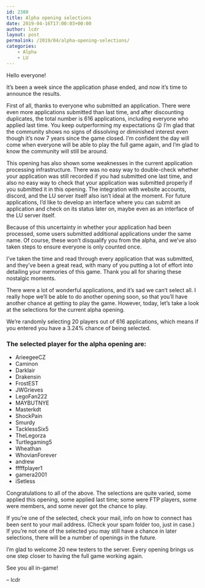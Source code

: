 ```yaml
---
id: 2380
title: Alpha opening selections
date: 2019-04-16T17:00:03+00:00
author: lcdr
layout: post
permalink: /2019/04/alpha-opening-selections/
categories:
	- Alpha
	- LU
---
```

Hello everyone!

It’s been a week since the application phase ended, and now it’s time to announce the results.

First of all, thanks to everyone who submitted an application. There were even more applications submitted than last time, and after discounting duplicates, the total number is 616 applications, including everyone who applied last time. You keep outperforming my expectations 😛 I’m glad that the community shows no signs of dissolving or diminished interest even though it’s now 7 years since the game closed. I’m confident the day will come when everyone will be able to play the full game again, and I’m glad to know the community will still be around.

This opening has also shown some weaknesses in the current application processing infrastructure. There was no easy way to double-check whether your application was still recorded if you had submitted one last time, and also no easy way to check that your application was submitted properly if you submitted it in this opening. The integration with website accounts, discord, and the LU server itself also isn’t ideal at the moment. For future applications, I’d like to develop an interface where you can submit an application and check on its status later on, maybe even as an interface of the LU server itself.

Because of this uncertainty in whether your application had been processed, some users submitted additional applications under the same name. Of course, these won’t disqualify you from the alpha, and we’ve also taken steps to ensure everyone is only counted once.

I’ve taken the time and read through every application that was submitted, and they’ve been a great read, with many of you putting a lot of effort into detailing your memories of this game. Thank you all for sharing these nostalgic moments.

There were a lot of wonderful applications, and it’s sad we can’t select all. I really hope we’ll be able to do another opening soon, so that you’ll have another chance at getting to play the game. However, today, let’s take a look at the selections for the current alpha opening.

We’re randomly selecting 20 players out of 616 applications, which means if you entered you have a 3.24% chance of being selected.

### The selected player for the alpha opening are:

* ArieegeeCZ
* Caminon
* Darklair
* Drakensin
* FrostEST
* JWGrieves
* LegoFan222
* MAYBUTNYE
* Masterkdt
* ShockPain
* Smurdy
* TacklessSix5
* TheLegorza
* Turtlegaming5
* Wheathan
* WhovianForever
* andrew
* fffffplayer1
* gamera2001
* iSetless

Congratulations to all of the above. The selections are quite varied, some applied this opening, some applied last time; some were FTP players, some were members, and some never got the chance to play.

If you’re one of the selected, check your mail, info on how to connect has been sent to your mail address. (Check your spam folder too, just in case.)
If you’re not one of the selected you may still have a chance in later selections, there will be a number of openings in the future.

I’m glad to welcome 20 new testers to the server. Every opening brings us one step closer to having the full game working again.

See you all in-game!

– lcdr